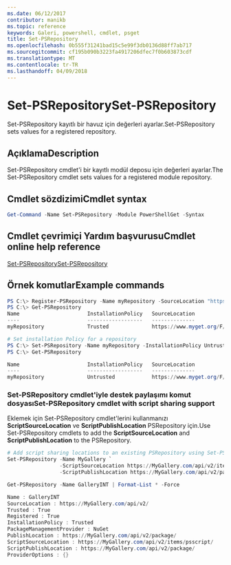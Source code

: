 ```yaml
---
ms.date: 06/12/2017
contributor: manikb
ms.topic: reference
keywords: Galeri, powershell, cmdlet, psget
title: Set-PSRepository
ms.openlocfilehash: 0b555f31241bad15c5e99f3db0136d88ff7ab717
ms.sourcegitcommit: cf195b090b3223fa4917206dfec7f0b603873cdf
ms.translationtype: MT
ms.contentlocale: tr-TR
ms.lasthandoff: 04/09/2018
---
```

# <a name="set-psrepository"></a><span data-ttu-id="9ce93-103">Set-PSRepository</span><span class="sxs-lookup"><span data-stu-id="9ce93-103">Set-PSRepository</span></span>

<span data-ttu-id="9ce93-104">Set-PSRepository kayıtlı bir havuz için değerleri ayarlar.</span><span class="sxs-lookup"><span data-stu-id="9ce93-104">Set-PSRepository sets values for a registered repository.</span></span>

## <a name="description"></a><span data-ttu-id="9ce93-105">Açıklama</span><span class="sxs-lookup"><span data-stu-id="9ce93-105">Description</span></span>

<span data-ttu-id="9ce93-106">Set-PSRepository cmdlet'i bir kayıtlı modül deposu için değerleri ayarlar.</span><span class="sxs-lookup"><span data-stu-id="9ce93-106">The Set-PSRepository cmdlet sets values for a registered module repository.</span></span>

## <a name="cmdlet-syntax"></a><span data-ttu-id="9ce93-107">Cmdlet sözdizimi</span><span class="sxs-lookup"><span data-stu-id="9ce93-107">Cmdlet syntax</span></span>

```powershell
Get-Command -Name Set-PSRepository -Module PowerShellGet -Syntax
```
## <a name="cmdlet-online-help-reference"></a><span data-ttu-id="9ce93-108">Cmdlet çevrimiçi Yardım başvurusu</span><span class="sxs-lookup"><span data-stu-id="9ce93-108">Cmdlet online help reference</span></span>

[<span data-ttu-id="9ce93-109">Set-PSRepository</span><span class="sxs-lookup"><span data-stu-id="9ce93-109">Set-PSRepository</span></span>](http://go.microsoft.com/fwlink/?LinkID=517128)

## <a name="example-commands"></a><span data-ttu-id="9ce93-110">Örnek komutlar</span><span class="sxs-lookup"><span data-stu-id="9ce93-110">Example commands</span></span>

```powershell
PS C:\> Register-PSRepository -Name myRepository -SourceLocation "https://www.myget.org/F/powershellgetdemo/api/v2" -InstallationPolicy Trusted
PS C:\> Get-PSRepository
Name                      InstallationPolicy   SourceLocation
----                      ------------------   --------------
myRepository              Trusted              https://www.myget.org/F/powershellgetdemo/api/v2

# Set installation Policy for a repository
PS C:\> Set-PSRepository -Name myRepository -InstallationPolicy Untrusted
PS C:\> Get-PSRepository

Name                      InstallationPolicy   SourceLocation
----                      ------------------   --------------
myRepository              Untrusted            https://www.myget.org/F/powershellgetdemo/api/v2
```


### <a name="set-psrepository-cmdlet-with-script-sharing-support"></a><span data-ttu-id="9ce93-111">Set-PSRepository cmdlet'iyle destek paylaşımı komut dosyası</span><span class="sxs-lookup"><span data-stu-id="9ce93-111">Set-PSRepository cmdlet with script sharing support</span></span>

<span data-ttu-id="9ce93-112">Eklemek için Set-PSRepository cmdlet'lerini kullanmanızı **ScriptSourceLocation** ve **ScriptPublishLocation** PSRepository için.</span><span class="sxs-lookup"><span data-stu-id="9ce93-112">Use Set-PSRepository cmdlets to add the **ScriptSourceLocation** and **ScriptPublishLocation** to the PSRepository.</span></span>
```powershell
# Add script sharing locations to an existing PSRepository using Set-PSRepository object.
Set-PSRepository -Name MyGallery `
                 -ScriptSourceLocation https://MyGallery.com/api/v2/items/psscript/ `
                 -ScriptPublishLocation https://MyGallery.com/api/v2/package/

Get-PSRepository -Name GalleryINT | Format-List * -Force

Name : GalleryINT
SourceLocation : https://MyGallery.com/api/v2/
Trusted : True
Registered : True
InstallationPolicy : Trusted
PackageManagementProvider : NuGet
PublishLocation : https://MyGallery.com/api/v2/package/
ScriptSourceLocation : https://MyGallery.com/api/v2/items/psscript/
ScriptPublishLocation : https://MyGallery.com/api/v2/package/
ProviderOptions : {}

```